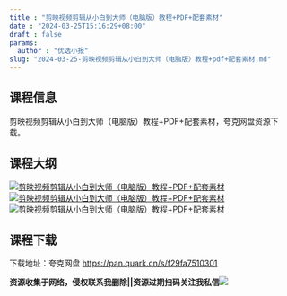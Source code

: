 ```yaml
---
title : "剪映视频剪辑从小白到大师（电脑版）教程+PDF+配套素材"
date : "2024-03-25T15:16:29+08:00"
draft : false
params:
  author : "优选小报"
slug: "2024-03-25-剪映视频剪辑从小白到大师（电脑版）教程+pdf+配套素材.md"
---
```


## 课程信息

剪映视频剪辑从小白到大师（电脑版）教程+PDF+配套素材，夸克网盘资源下载。

## 课程大纲

[![剪映视频剪辑从小白到大师（电脑版）教程+PDF+配套素材](//img7-1.zhekoulieshou.com/mmbiz_jpg/iaHBVewvSIbAjcr9g6TlCXSfiaDqkbzuEzyynjMLdpHvvqCCVGJ2Vcc3vIBZE2hsG5893iaofr0Ydt6gUp2Mme5Vw/0)](//img7-1.zhekoulieshou.com/mmbiz_jpg/iaHBVewvSIbAjcr9g6TlCXSfiaDqkbzuEzyynjMLdpHvvqCCVGJ2Vcc3vIBZE2hsG5893iaofr0Ydt6gUp2Mme5Vw/0)
[![剪映视频剪辑从小白到大师（电脑版）教程+PDF+配套素材](//img7-1.zhekoulieshou.com/mmbiz_jpg/iaHBVewvSIbAjcr9g6TlCXSfiaDqkbzuEzjvrXRgELkV1icrwnM6tfAgIE0ZohST4JP4qNRe80kjfIotn8agAtMxw/0)](//img7-1.zhekoulieshou.com/mmbiz_jpg/iaHBVewvSIbAjcr9g6TlCXSfiaDqkbzuEzjvrXRgELkV1icrwnM6tfAgIE0ZohST4JP4qNRe80kjfIotn8agAtMxw/0)
[![剪映视频剪辑从小白到大师（电脑版）教程+PDF+配套素材](//img7-1.zhekoulieshou.com/mmbiz_jpg/iaHBVewvSIbAjcr9g6TlCXSfiaDqkbzuEzvdcg1KaSicY91eyZDMVusavIiahdCAqJr7HoJptXfnPVl5xe8HP6TOtw/0)](//img7-1.zhekoulieshou.com/mmbiz_jpg/iaHBVewvSIbAjcr9g6TlCXSfiaDqkbzuEzvdcg1KaSicY91eyZDMVusavIiahdCAqJr7HoJptXfnPVl5xe8HP6TOtw/0)

## 课程下载

下载地址：夸克网盘 https://pan.quark.cn/s/f29fa7510301

**资源收集于网络，侵权联系我删除||资源过期扫码关注我私信**![](//img7-1.zhekoulieshou.com/mmbiz_jpg/iaHBVewvSIbAjcr9g6TlCXSfiaDqkbzuEzp207hVzPqT4YGQOAazQ1KNHCeACbia5Lzq4Ckwibe48iar1q7lgVP1o3w/640?wx_fmt=jpeg&from=appmsg)


